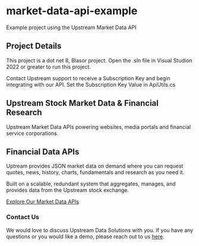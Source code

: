 # market-data-api-example
Example project using the Upstream Market Data API


## Project Details

This project is a dot net 8, Blasor project.  Open the .sln file in Visual Studion 2022 or greater to run this project.

Contact Upstream support to receive a Subscription Key and begin integrating with our API.  Set the Subscription Key Value in ApiUtils.cs

## Upstream Stock Market Data & Financial Research
Upstream Market Data APIs powering websites, media portals and financial service corporations.


## Financial Data APIs
Uptream provides JSON market data on demand where you can request quotes, news, history, charts, fundamentals and research as you need it.

Built on a scalable, redundant system that aggregates, manages, and provides data from the Upstream stock exchange.

[Explore Our Market Data APIs](https://apideveloper.upstream.exchange/)

### Contact Us
We would love to discuss Upstream Data Solutions with you. If you have any questions or you would like a demo, please reach out to us [here](https://upstream.exchange/#contactUs).
